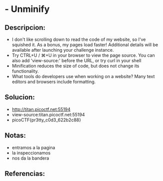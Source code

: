 #  - Unminify

## Descripcion:
* I don't like scrolling down to read the code of my website, so I've squished it. As a bonus, my pages load faster!
Additional details will be available after launching your challenge instance.
* Try CTRL+U / ⌘+U in your browser to view the page source. You can also add 'view-source:' before the URL, or try curl <URL> in your shell
* Minification reduces the size of code, but does not change its functionality.
* What tools do developers use when working on a website? Many text editors and browsers include formatting.

## Solucion:
* http://titan.picoctf.net:55194
* view-source:titan.picoctf.net:55194
* picoCTF{pr3tty_c0d3_622b2c88}

## Notas:
* entramos a la pagina
* la inspeccionamos
* nos da la bandera

## Referencias: